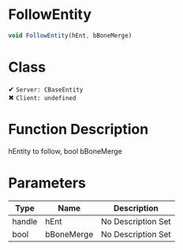# FollowEntity
```js
void FollowEntity(hEnt, bBoneMerge)
```
# Class
✔ `Server: CBaseEntity`  
✖ `Client: undefined`  

# Function Description
hEntity to follow, bool bBoneMerge
# Parameters
Type|Name|Description
--|--|--
handle|hEnt|No Description Set
bool|bBoneMerge|No Description Set
